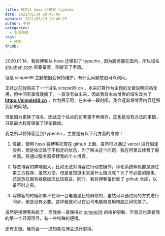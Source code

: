 ```yaml
---
title: 博客从 hexo 迁移到 typecho
date: 2021/01/14 20:45:00
updated: 2021/03/19 20:46:25
author: 子舒
categories: 
  - 生活随笔
tags: 
  - 博客
thumb: 
---
```





2020.01.14，我将博客从 hexo 迁移到了 typecho , 因为服务器在国内，所以域名 [shuxhan.com](https://www.shuxhan.com) 需要备案，刚提交了申请。

<green>但是 simple99 主题依旧会保持维护，有什么问题依旧可以询问。</green>

正好之前我购买了一个域名 simple99.cn ，本来打算作为主题的文章说明网站使用，但中间有事情耽搁了，一直没有做出来，因此我将本站博客的域名改为了 **https://simple99.cn** ，作为展示用，在未来一段时间，我会逐渐将博客内容迁移到新的网站。

但是因为更换了域名，因此这个站点的访客量不再保存，这也是没有办法的事情，只是最大程度保留了评论数据。

我之所以将博客迁到 typecho ，主要是有以下几方面的考虑：

1. 性能，使用 hexo 将博客托管在 github 上面，虽然可以通过 vercel 进行加速服务，但是依旧处于不稳定的状态，为了解决这个问题，我在阿里云续费了服务器。将通过服务器搭建我的个人博客。

2. 静态博客的弊端很大，比如无法对博客进行动态操作，评论系统等也都是通过第三方程序，虽然方便，但是谁知道未来是什么情况呢？为了不必要的隐患，还是放在服务器数据库比较稳妥，同时，我将博客备份到了 github 仓库，以备不时之需。

3. 写博客的时候如果不在同一台电脑是比较麻烦的，虽然可以通过别的方式进行同步，但是没有必要。这样我就可以在公司电脑和自用电脑之间切换了。

虽然更换博客系统了，但我会一直保持对 [simple99](https://github.com/shuxhan/hexo-theme-simple99) 的维护更新。毕竟这也算是我的第一个开源项目，有一些特殊的感情。

还有友链，我将会一一通知各位博主进行更换。